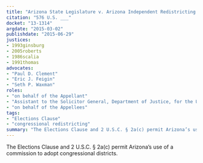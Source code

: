 ```yaml
---
title: "Arizona State Legislature v. Arizona Independent Redistricting Commission"
citation: "576 U.S. ___"
docket: "13-1314"
argdate: "2015-03-02"
publishdate: "2015-06-29"
justices:
- 1993ginsburg
- 2005roberts
- 1986scalia
- 1991thomas
advocates:
- "Paul D. Clement"
- "Eric J. Feigin"
- "Seth P. Waxman"
roles:
- "on behalf of the Appellant"
- "Assistant to the Solicitor General, Department of Justice, for the United States, as amicus curiae, supporting the Appellees"
- "on behalf of the Appellees"
tags:
- "Elections Clause"
- "congressional redistricting"
summary: "The Elections Clause and 2 U.S.C. § 2a(c) permit Arizona’s use of a commission to adopt congressional districts."
---
```

The Elections Clause and 2 U.S.C. § 2a(c) permit Arizona’s use of a commission to adopt congressional districts.
